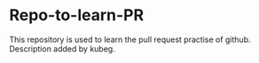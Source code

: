 # Repo-to-learn-PR
This repository is used to learn the pull request practise of github.
Description added by kubeg.
